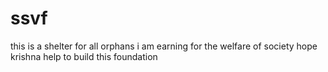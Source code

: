 # ssvf
this is a shelter for all orphans
i am earning for the welfare of society
hope krishna help to build  this  foundation
